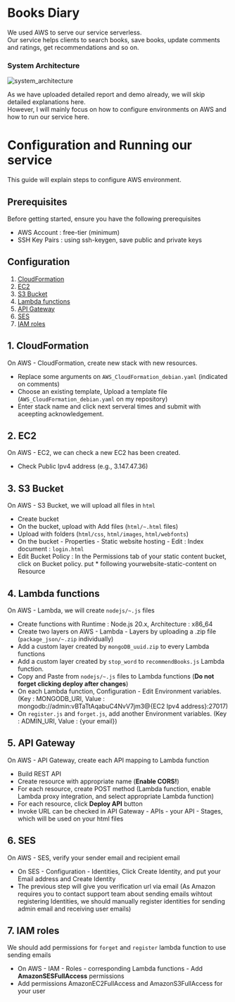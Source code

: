 # Books Diary
We used AWS to serve our service serverless. \
Our service helps clients to search books, save books, update comments and ratings, get recommendations and so on. 

### System Architecture
![system_architecture](https://github.com/jonghwan3/BooksDiary/assets/97586094/b2197774-16e5-4f48-884f-d99ee322a0e2)

As we have uploaded detailed report and demo already, we will skip detailed explanations here. \
However, I will mainly focus on how to configure environments on AWS and how to run our service here.

# Configuration and Running our service

This guide will explain steps to configure AWS environment.

## Prerequisites

Before getting started, ensure you have the following prerequisites
- AWS Account : free-tier (minimum)
- SSH Key Pairs : using ssh-keygen, save public and private keys
   
## Configuration 
1. [CloudFormation](#CloudFormation)
2. [EC2](#EC2)
3. [S3 Bucket](#Bucket)
4. [Lambda functions](#Lambda)
5. [API Gateway](#APIGateway)
6. [SES](#SES)
7. [IAM roles](#IAM)
## 1. CloudFormation <a name="CloudFormation"></a>

On AWS - CloudFormation, create new stack with new resources.
- Replace some arguments on `AWS_CloudFormation_debian.yaml` (indicated on comments)
- Choose an existing template, Upload a template file (`AWS_CloudFormation_debian.yaml` on my repository)
- Enter stack name and click next serveral times and submit with aceepting acknowledgement.
  

## 2. EC2 <a name="EC2"></a>

On AWS - EC2, we can check a new EC2 has been created.
- Check Public Ipv4 address (e.g., 3.147.47.36)
 
## 3. S3 Bucket <a name="Bucket"></a>

On AWS - S3 Bucket, we will upload all files in `html`
- Create bucket
- On the bucket, upload with Add files (`html/~.html` files)
- Upload with folders (`html/css`, `html/images`, `html/webfonts`)
- On the bucket - Properties - Static website hosting - Edit : Index document : `login.html`
- Edit Bucket Policy : In the Permissions tab of your static content bucket, click on Bucket policy. put * following yourwebsite-static-content on Resource

## 4. Lambda functions <a name="Lambda"></a>

On AWS - Lambda, we will create `nodejs/~.js` files
- Create functions with Runtime : Node.js 20.x, Architecture : x86_64
- Create two layers on AWS - Lambda - Layers by uploading a .zip file (`package_json/~.zip` individually)
- Add a custom layer created by `mongoDB_uuid.zip` to every Lambda functions
- Add a custom layer created by `stop_word` to `recommendBooks.js` Lambda function.
- Copy and Paste from `nodejs/~.js` files to Lambda functions (**Do not forget clicking deploy after changes**)
- On each Lambda function, Configuration - Edit Environment variables. (Key : MONGODB_URI, Value : mongodb://admin:vBTaTtAqabuC4NvV7jm3@{EC2 Ipv4 address}:27017)
- On `register.js` and `forget.js`, add another Environment variables. (Key : ADMIN_URI, Value : {your email})
  

## 5. API Gateway <a name="APIGateway"></a>
On AWS - API Gateway, create each API mapping to Lambda function
- Build REST API
- Create resource with appropriate name (**Enable CORS!**)
- For each resource, create POST method (Lambda function, enable Lambda proxy integration, and select appropriate Lambda function)
- For each resource, click **Deploy API** button
- Invoke URL can be checked in API Gateway - APIs - your API - Stages, which will be used on your html files

## 6. SES <a name="SES"></a>
On AWS - SES, verify your sender email and recipient email
- On SES - Configuration - Identities, Click Create Identity, and put your Email address and Create Identity
- The previous step will give you verification url via email (As Amazon requires you to contact support team about sending emails wihtout registering Identities, we should manually register identities for sending admin email and receiving user emails)

## 7. IAM roles <a name="IAM"></a>
We should add permissions for `forget` and `register` lambda function to use sending emails
- On AWS - IAM - Roles - corresponding Lambda functions - Add **AmazonSESFullAccess** permissions
- Add permissions AmazonEC2FullAccess and AmazonS3FullAccess for your user





